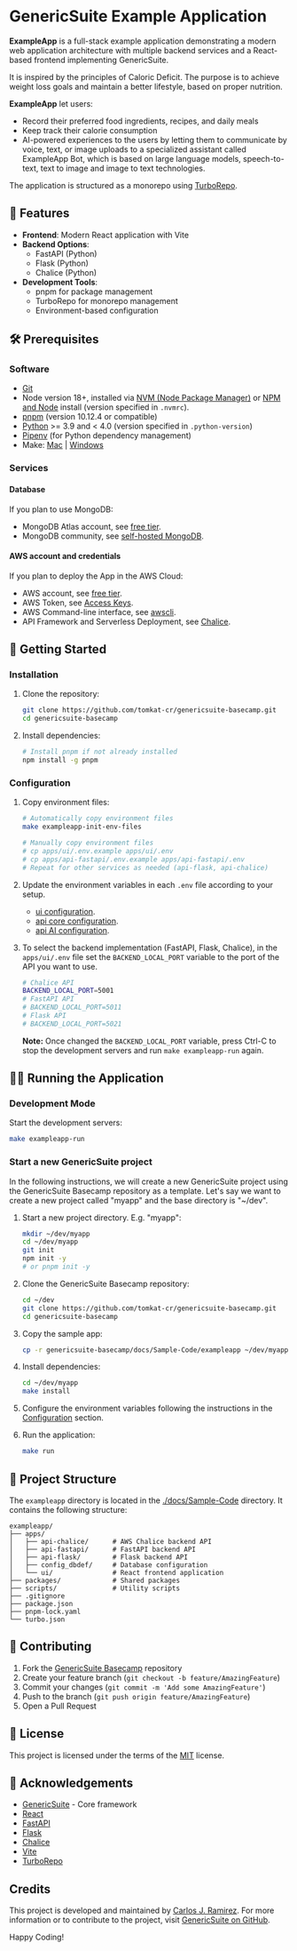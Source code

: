 # GenericSuite Example Application

**ExampleApp** is a full-stack example application demonstrating a modern web application architecture with multiple backend services and a React-based frontend implementing GenericSuite.

It is inspired by the principles of Caloric Deficit. The purpose is to achieve weight loss goals and maintain a better lifestyle, based on proper nutrition. 

**ExampleApp** let users:

- Record their preferred food ingredients, recipes, and daily meals
- Keep track their calorie consumption
- AI-powered experiences to the users by letting them to communicate by voice, text, or image uploads to a specialized assistant called ExampleApp Bot, which is based on large language models, speech-to-text, text to image and image to text technologies.

The application is structured as a monorepo using [TurboRepo](https://turbo.build/repo).

## 🚀 Features

- **Frontend**: Modern React application with Vite
- **Backend Options**:
  - FastAPI (Python)
  - Flask (Python)
  - Chalice (Python)
- **Development Tools**:
  - pnpm for package management
  - TurboRepo for monorepo management
  - Environment-based configuration

## 🛠️ Prerequisites

### Software
- [Git](https://www.atlassian.com/git/tutorials/install-git)
- Node version 18+, installed via [NVM (Node Package Manager)](https://nodejs.org/en/download/package-manager) or [NPM and Node](https://nodejs.org/en/download) install (version specified in `.nvmrc`).
- [pnpm](https://pnpm.io/installation) (version 10.12.4 or compatible)
- [Python](https://www.python.org/downloads/) >= 3.9 and < 4.0 (version specified in `.python-version`)
- [Pipenv](https://pipenv.pypa.io/en/latest/) (for Python dependency management)
- Make: [Mac](https://formulae.brew.sh/formula/make) | [Windows](https://stackoverflow.com/questions/32127524/how-to-install-and-use-make-in-windows)

### Services

#### Database

If you plan to use MongoDB:

* MongoDB Atlas account, see [free tier](https://www.mongodb.com/cloud/atlas/register).
* MongoDB community, see [self-hosted MongoDB](https://www.mongodb.com/try/download/community).

#### AWS account and credentials

If you plan to deploy the App in the AWS Cloud:

* AWS account, see [free tier](https://aws.amazon.com/free).
* AWS Token, see [Access Keys](https://us-east-1.console.aws.amazon.com/iamv2/home?region=us-east-1#/security_credentials?section=IAM_credentials).
* AWS Command-line interface, see [awscli](https://formulae.brew.sh/formula/awscli).
* API Framework and Serverless Deployment, see [Chalice](https://github.com/aws/chalice).

## 🚀 Getting Started

### Installation

1. Clone the repository:
   ```bash
   git clone https://github.com/tomkat-cr/genericsuite-basecamp.git
   cd genericsuite-basecamp
   ```

2. Install dependencies:
   ```bash
   # Install pnpm if not already installed
   npm install -g pnpm
   ```

### Configuration

1. Copy environment files:
   ```bash
   # Automatically copy environment files
   make exampleapp-init-env-files

   # Manually copy environment files
   # cp apps/ui/.env.example apps/ui/.env
   # cp apps/api-fastapi/.env.example apps/api-fastapi/.env
   # Repeat for other services as needed (api-flask, api-chalice)
   ```

2. Update the environment variables in each `.env` file according to your setup.

    * [ui configuration](../../Frontend-Development/index.md).
    * [api core configuration](../../Backend-Development/GenericSuite-Core/index.md#configuration).
    * [api AI configuration](../../Backend-Development/GenericSuite-AI/index.md#configuration).

3. To select the backend implementation (FastAPI, Flask, Chalice), in the `apps/ui/.env` file set the `BACKEND_LOCAL_PORT` variable to the port of the API you want to use.
    ```bash
    # Chalice API
    BACKEND_LOCAL_PORT=5001
    # FastAPI API
    # BACKEND_LOCAL_PORT=5011
    # Flask API
    # BACKEND_LOCAL_PORT=5021
    ```

    **Note:** Once changed the `BACKEND_LOCAL_PORT` variable, press Ctrl-C to stop the development servers and run `make exampleapp-run` again.

## 🏃‍♂️ Running the Application

### Development Mode

Start the development servers:

```bash
make exampleapp-run
```

### Start a new GenericSuite project

In the following instructions, we will create a new GenericSuite project using the GenericSuite Basecamp repository as a template. Let's say we want to create a new project called "myapp" and the base directory is "~/dev".

1. Start a new project directory. E.g. "myapp":
   ```bash
   mkdir ~/dev/myapp
   cd ~/dev/myapp
   git init
   npm init -y
   # or pnpm init -y
   ```

2. Clone the GenericSuite Basecamp repository:
   ```bash
   cd ~/dev
   git clone https://github.com/tomkat-cr/genericsuite-basecamp.git
   cd genericsuite-basecamp
   ```

3. Copy the sample app:
   ```bash
   cp -r genericsuite-basecamp/docs/Sample-Code/exampleapp ~/dev/myapp
   ```

4. Install dependencies:
   ```bash
   cd ~/dev/myapp
   make install
   ```

5. Configure the environment variables following the instructions in the [Configuration](#configuration) section.

6. Run the application:
   ```bash
   make run
   ```

<!--

### Building for Production

```bash
# Build all applications
pnpm build

# Or build a specific application
cd apps/ui
pnpm build
```

-->

## 📂 Project Structure

The `exampleapp` directory is located in the [./docs/Sample-Code](../../Sample-Code/exampleapp/) directory. It contains the following structure:
```
exampleapp/
├── apps/
│   ├── api-chalice/      # AWS Chalice backend API
│   ├── api-fastapi/      # FastAPI backend API
│   ├── api-flask/        # Flask backend API
│   ├── config_dbdef/     # Database configuration
│   └── ui/               # React frontend application
├── packages/             # Shared packages
├── scripts/              # Utility scripts
├── .gitignore
├── package.json
├── pnpm-lock.yaml
└── turbo.json
```

## 🤝 Contributing

1. Fork the [GenericSuite Basecamp](https://github.com/tomkat-cr/genericsuite-basecamp) repository
2. Create your feature branch (`git checkout -b feature/AmazingFeature`)
3. Commit your changes (`git commit -m 'Add some AmazingFeature'`)
4. Push to the branch (`git push origin feature/AmazingFeature`)
5. Open a Pull Request

## 📄 License

This project is licensed under the terms of the [MIT](./LICENSE) license.

## 👏 Acknowledgements

- [GenericSuite](https://genericsuite.carlosjramirez.com) - Core framework
- [React](https://react.dev/)
- [FastAPI](https://fastapi.tiangolo.com/)
- [Flask](https://flask.palletsprojects.com/)
- [Chalice](https://aws.github.io/chalice)
- [Vite](https://vite.dev/)
- [TurboRepo](https://turborepo.com/docs)

## Credits

This project is developed and maintained by [Carlos J. Ramirez](https://www.carlosjramirez.com). For more information or to contribute to the project, visit [GenericSuite on GitHub](https://github.com/tomkat-cr/genericsuite-basecamp).

Happy Coding!